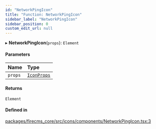 ```yaml
---
id: "NetworkPingIcon"
title: "Function: NetworkPingIcon"
sidebar_label: "NetworkPingIcon"
sidebar_position: 0
custom_edit_url: null
---
```


▸ **NetworkPingIcon**(`props`): `Element`

#### Parameters

| Name | Type |
| :------ | :------ |
| `props` | [`IconProps`](../types/IconProps.md) |

#### Returns

`Element`

#### Defined in

[packages/firecms_core/src/icons/components/NetworkPingIcon.tsx:3](https://github.com/FireCMSco/firecms/blob/d45f3739/packages/firecms_core/src/icons/components/NetworkPingIcon.tsx#L3)
